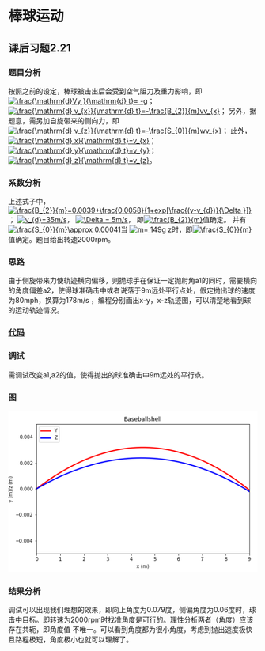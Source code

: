 # 棒球运动
## 课后习题2.21
### 题目分析
按照之前的设定，棒球被击出后会受到空气阻力及重力影响，即<a href="http://www.codecogs.com/eqnedit.php?latex=\frac{\mathrm{d}Vy&space;}{\mathrm{d}&space;t}=&space;-g" target="_blank"><img src="http://latex.codecogs.com/gif.latex?\frac{\mathrm{d}Vy&space;}{\mathrm{d}&space;t}=&space;-g" title="\frac{\mathrm{d}Vy }{\mathrm{d} t}= -g" /></a>；
<a href="http://www.codecogs.com/eqnedit.php?latex=\frac{\mathrm{d}&space;v_{x}}{\mathrm{d}&space;t}=-\frac{B_{2}}{m}vv_{x}" target="_blank"><img src="http://latex.codecogs.com/gif.latex?\frac{\mathrm{d}&space;v_{x}}{\mathrm{d}&space;t}=-\frac{B_{2}}{m}vv_{x}" title="\frac{\mathrm{d} v_{x}}{\mathrm{d} t}=-\frac{B_{2}}{m}vv_{x}" /></a>；
另外，据题意，需另加自旋带来的侧向力，即<a href="http://www.codecogs.com/eqnedit.php?latex=\frac{\mathrm{d}&space;v_{z}}{\mathrm{d}&space;t}=-\frac{S_{0}}{m}wv_{x}" target="_blank"><img src="http://latex.codecogs.com/gif.latex?\frac{\mathrm{d}&space;v_{z}}{\mathrm{d}&space;t}=-\frac{S_{0}}{m}wv_{x}" title="\frac{\mathrm{d} v_{z}}{\mathrm{d} t}=-\frac{S_{0}}{m}wv_{x}" /></a>；
此外，<a href="http://www.codecogs.com/eqnedit.php?latex=\frac{\mathrm{d}&space;x}{\mathrm{d}&space;t}=v_{x}" target="_blank"><img src="http://latex.codecogs.com/gif.latex?\frac{\mathrm{d}&space;x}{\mathrm{d}&space;t}=v_{x}" title="\frac{\mathrm{d} x}{\mathrm{d} t}=v_{x}" /></a>；
<a href="http://www.codecogs.com/eqnedit.php?latex=\frac{\mathrm{d}&space;y}{\mathrm{d}&space;t}=v_{y}" target="_blank"><img src="http://latex.codecogs.com/gif.latex?\frac{\mathrm{d}&space;y}{\mathrm{d}&space;t}=v_{y}" title="\frac{\mathrm{d} y}{\mathrm{d} t}=v_{y}" /></a>；
<a href="http://www.codecogs.com/eqnedit.php?latex=\frac{\mathrm{d}&space;z}{\mathrm{d}&space;t}=v_{z}" target="_blank"><img src="http://latex.codecogs.com/gif.latex?\frac{\mathrm{d}&space;z}{\mathrm{d}&space;t}=v_{z}" title="\frac{\mathrm{d} z}{\mathrm{d} t}=v_{z}" /></a>。
### 系数分析
上述式子中，<a href="http://www.codecogs.com/eqnedit.php?latex=\frac{B_{2}}{m}=0.0039&plus;\frac{0.0058}{1&plus;exp[\frac{(v-v_{d})}{\Delta&space;}]}" target="_blank"><img src="http://latex.codecogs.com/gif.latex?\frac{B_{2}}{m}=0.0039&plus;\frac{0.0058}{1&plus;exp[\frac{(v-v_{d})}{\Delta&space;}]}" title="\frac{B_{2}}{m}=0.0039+\frac{0.0058}{1+exp[\frac{(v-v_{d})}{\Delta }]}" /></a>；
<a href="http://www.codecogs.com/eqnedit.php?latex=v_{d}=35m/s" target="_blank"><img src="http://latex.codecogs.com/gif.latex?v_{d}=35m/s" title="v_{d}=35m/s" /></a>，
<a href="http://www.codecogs.com/eqnedit.php?latex=\Delta&space;=&space;5m/s" target="_blank"><img src="http://latex.codecogs.com/gif.latex?\Delta&space;=&space;5m/s" title="\Delta = 5m/s" /></a>，
即<a href="http://www.codecogs.com/eqnedit.php?latex=\frac{B_{2}}{m}" target="_blank"><img src="http://latex.codecogs.com/gif.latex?\frac{B_{2}}{m}" title="\frac{B_{2}}{m}" /></a>值确定。
并有<a href="http://www.codecogs.com/eqnedit.php?latex=\frac{S_{0}}{m}\approx&space;0.00041" target="_blank"><img src="http://latex.codecogs.com/gif.latex?\frac{S_{0}}{m}\approx&space;0.00041" title="\frac{S_{0}}{m}\approx 0.00041" /></a>当
<a href="http://www.codecogs.com/eqnedit.php?latex=m=&space;149g" target="_blank"><img src="http://latex.codecogs.com/gif.latex?m=&space;149g" title="m= 149g" /></a>
z时，即<a href="http://www.codecogs.com/eqnedit.php?latex=\frac{S_{0}}{m}" target="_blank"><img src="http://latex.codecogs.com/gif.latex?\frac{S_{0}}{m}" title="\frac{S_{0}}{m}" /></a>
值确定。题目给出转速2000rpm。
### 思路
由于侧旋带来力使轨迹横向偏移，则抛球手在保证一定抛射角a1的同时，需要横向的角度偏差a2，使得球准确击中或者说落于9m远处平行点处，假定抛出球的速度为80mph，换算为178m/s
，编程分别画出x-y，x-z轨迹图，可以清楚地看到球的运动轨迹情况。
### [代码]()


### 调试
需调试改变a1,a2的值，使得抛出的球准确击中9m远处的平行点。
### 图
![图](https://github.com/houxudong1997/compuational_physics_N2015301020064/blob/master/TIM%E5%9B%BE%E7%89%8720171020151233.png?raw=true)
### 结果分析
调试可以出现我们理想的效果，即向上角度为0.079度，侧偏角度为0.06度时，球击中目标。即转速为2000rpm时找准角度是可行的。理性分析两者（角度）应该存在共轭，即角度值
不唯一。可以看到角度都为很小角度，考虑到抛出速度极快且路程极短，角度极小也就可以理解了。
